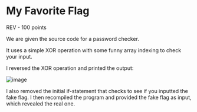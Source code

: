 # My Favorite Flag
REV - 100 points

We are given the source code for a password checker.

It uses a simple XOR operation with some funny array indexing to check your input. 

I reversed the XOR operation and printed the output:

![image](https://github.com/RPISEC/Writeups/assets/29514104/9e800e22-2199-4c49-8fad-6201223387d7)

I also removed the initial if-statement that checks to see if you inputted the fake flag.
I then recompiled the program and provided the fake flag as input, which revealed the real one.
